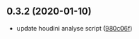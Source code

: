 ## 0.3.2 (2020-01-10)

* update houdini analyse script ([980c06f](https://github.com/renderbus/rayvision_houdini/commit/980c06f))




